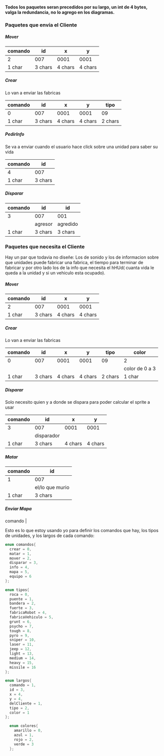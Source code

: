**Todos los paquetes seran precedidos por su largo, un int de 4 bytes, valga la redundancia, no lo agrego en los diagramas.**
### Paquetes que envía el Cliente ###
##### Mover ######

comando | id | x | y
--- | --- | --- | ---
2 | 007 | 0001 | 0001
1 char | 3 chars | 4 chars | 4 chars

##### Crear ######
Lo van a enviar las fabricas

comando | id | x | y | tipo 
--- | --- | --- | --- | --- 
0 | 007 | 0001 | 0001 | 09 
1 char | 3 chars | 4 chars | 4 chars | 2 chars 

##### PedirInfo ######
Se va a enviar cuando el usuario hace click sobre una unidad para saber su vida

comando | id |
--- | --- |
4 | 007 |
1 char | 3 chars |

##### Disparar ######
comando | id | id
--- | --- | ---
3 | 007 | 001
|| agresor | agredido
1 char | 3 chars | 3 chars

### Paquetes que necesita el Cliente ###
Hay un par que todavia no diseñe: Los de sonido y los de informacion sobre que unidades puede fabricar una fabrica, el tiempo para terminar de fabricar y por otro lado los de la info que necesita el hHUd( cuanta vida le queda a la unidad y si un vehiculo esta ocupado).
##### Mover ######

comando | id | x | y
--- | --- | --- | ---
2 | 007 | 0001 | 0001
1 char | 3 chars | 4 chars | 4 chars

##### Crear ######
Lo van a enviar las fabricas

comando | id | x | y | tipo | color
--- | --- | --- | --- | --- | --- 
0 | 007 | 0001 | 0001 | 09 | 2 
|||||| color de 0 a 3 |
1 char | 3 chars | 4 chars | 4 chars | 2 chars | 1 char

##### Disparar ######
Solo necesito quien y a donde se dispara para poder calcular el sprite a usar

comando | id | x | y
--- | --- | --- | ---
3 | 007 | 0001 | 0001
|| disparador ||
1 char | 3 chars | 4 chars | 4 chars

##### Matar ######

comando | id |
--- | --- |
1 | 007 |
|| el/lo que murio |
1 char | 3 chars |


##### Enviar Mapa #####

comando |  

Esto es lo que estoy usando yo para definir los comandos que hay, los tipos de unidades, y los largos de cada comando:
```c++
enum comandos{
  crear = 0,
  matar = 1,
  mover = 2,
  disparar = 3,
  info = 4,
  mapa = 5,
  equipo = 6
};

enum tipos{
  roca = 0,
  puente = 1,
  bandera = 2,
  fuerte = 3,
  fabricaRobot = 4,
  fabricaVehiculo = 5,
  grunt = 6,
  psycho = 7,
  tough = 8,
  pyro = 9,
  sniper = 10,
  laser = 11,
  jeep = 12,
  light = 13,
  medium = 14,
  heavy = 15,
  missile = 16
};

enum largos{
  comando = 1,
  id = 3,
  x = 4,
  y = 4,
  delCliente = 1,
  tipo = 2,
  color = 1
};

  enum colores{
    amarillo = 0,
    azul = 1,
    rojo = 2,
    verde = 3
  };
```
